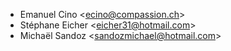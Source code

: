 - Emanuel Cino \<<ecino@compassion.ch>\>
- Stéphane Eicher \<<eicher31@hotmail.com>\>
- Michaël Sandoz \<<sandozmichael@hotmail.com>\>
